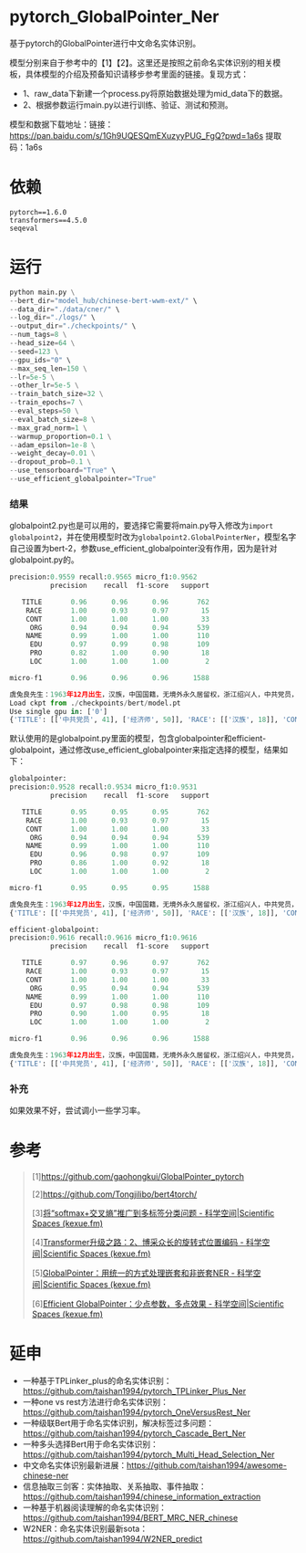 # pytorch_GlobalPointer_Ner

基于pytorch的GlobalPointer进行中文命名实体识别。

模型分别来自于参考中的【1】【2】。这里还是按照之前命名实体识别的相关模板，具体模型的介绍及预备知识请移步参考里面的链接。复现方式：

- 1、raw_data下新建一个process.py将原始数据处理为mid_data下的数据。
- 2、根据参数运行main.py以进行训练、验证、测试和预测。

模型和数据下载地址：链接：https://pan.baidu.com/s/1Gh9UQESQmEXuzyyPUG_FgQ?pwd=1a6s  提取码：1a6s

# 依赖

```
pytorch==1.6.0
transformers==4.5.0
seqeval
```

# 运行

```python
python main.py \
--bert_dir="model_hub/chinese-bert-wwm-ext/" \
--data_dir="./data/cner/" \
--log_dir="./logs/" \
--output_dir="./checkpoints/" \
--num_tags=8 \
--head_size=64 \
--seed=123 \
--gpu_ids="0" \
--max_seq_len=150 \
--lr=5e-5 \
--other_lr=5e-5 \
--train_batch_size=32 \
--train_epochs=7 \
--eval_steps=50 \
--eval_batch_size=8 \
--max_grad_norm=1 \
--warmup_proportion=0.1 \
--adam_epsilon=1e-8 \
--weight_decay=0.01 \
--dropout_prob=0.1 \
--use_tensorboard="True" \
--use_efficient_globalpointer="True"
```

### 结果

globalpoint2.py也是可以用的，要选择它需要将main.py导入修改为```import globalpoint2```，并在使用模型时改为```globalpoint2.GlobalPointerNer```，模型名字自己设置为bert-2，参数use_efficient_globalpointer没有作用，因为是针对globalpoint.py的。

```python
precision:0.9559 recall:0.9565 micro_f1:0.9562
          precision    recall  f1-score   support

   TITLE       0.96      0.96      0.96       762
    RACE       1.00      0.93      0.97        15
    CONT       1.00      1.00      1.00        33
     ORG       0.94      0.94      0.94       539
    NAME       0.99      1.00      1.00       110
     EDU       0.97      0.99      0.98       109
     PRO       0.82      1.00      0.90        18
     LOC       1.00      1.00      1.00         2

micro-f1       0.96      0.96      0.96      1588

虞兔良先生：1963年12月出生，汉族，中国国籍，无境外永久居留权，浙江绍兴人，中共党员，MBA，经济师。
Load ckpt from ./checkpoints/bert/model.pt
Use single gpu in: ['0']
{'TITLE': [['中共党员', 41], ['经济师', 50]], 'RACE': [['汉族', 18]], 'CONT': [['中国国籍', 21]], 'NAME': [['虞兔良', 1]], 'EDU': [['MBA', 46]], 'LOC': [['浙江绍兴人', 35]]}
```

默认使用的是globalpoint.py里面的模型，包含globalpointer和efficient-globalpoint，通过修改use_efficient_globalpointer来指定选择的模型，结果如下：

```python
globalpointer:
precision:0.9528 recall:0.9534 micro_f1:0.9531
          precision    recall  f1-score   support

   TITLE       0.95      0.95      0.95       762
    RACE       1.00      0.93      0.97        15
    CONT       1.00      1.00      1.00        33
     ORG       0.94      0.94      0.94       539
    NAME       0.99      1.00      1.00       110
     EDU       0.96      0.98      0.97       109
     PRO       0.86      1.00      0.92        18
     LOC       1.00      1.00      1.00         2

micro-f1       0.95      0.95      0.95      1588

虞兔良先生：1963年12月出生，汉族，中国国籍，无境外永久居留权，浙江绍兴人，中共党员，MBA，经济师。
{'TITLE': [['中共党员', 41], ['经济师', 50]], 'RACE': [['汉族', 18]], 'CONT': [['中国国籍', 21]], 'NAME': [['虞兔良', 1]], 'EDU': [['MBA', 46]], 'LOC': [['浙江绍兴人', 35]]}

efficient-globalpoint:
precision:0.9616 recall:0.9616 micro_f1:0.9616
          precision    recall  f1-score   support

   TITLE       0.97      0.96      0.97       762
    RACE       1.00      0.93      0.97        15
    CONT       1.00      1.00      1.00        33
     ORG       0.95      0.94      0.94       539
    NAME       0.99      1.00      1.00       110
     EDU       0.97      0.98      0.98       109
     PRO       0.90      1.00      0.95        18
     LOC       1.00      1.00      1.00         2

micro-f1       0.96      0.96      0.96      1588

虞兔良先生：1963年12月出生，汉族，中国国籍，无境外永久居留权，浙江绍兴人，中共党员，MBA，经济师。
{'TITLE': [['中共党员', 41], ['经济师', 50]], 'RACE': [['汉族', 18]], 'CONT': [['中国国籍', 21]], 'NAME': [['虞兔良', 1]], 'EDU': [['MBA', 46]], 'LOC': [['浙江绍兴人', 35]]}
```

### 补充

如果效果不好，尝试调小一些学习率。

# 参考

>[1]https://github.com/gaohongkui/GlobalPointer_pytorch
>
>[2]https://github.com/Tongjilibo/bert4torch/
>
>[3][将“softmax+交叉熵”推广到多标签分类问题 - 科学空间|Scientific Spaces (kexue.fm)](https://kexue.fm/archives/7359)
>
>[4][Transformer升级之路：2、博采众长的旋转式位置编码 - 科学空间|Scientific Spaces (kexue.fm)](https://kexue.fm/archives/8265)
>
>[5][GlobalPointer：用统一的方式处理嵌套和非嵌套NER - 科学空间|Scientific Spaces (kexue.fm)](https://kexue.fm/archives/8373)
>
>[6][Efficient GlobalPointer：少点参数，多点效果 - 科学空间|Scientific Spaces (kexue.fm)](https://kexue.fm/archives/8877)

# 延申
- 一种基于TPLinker_plus的命名实体识别：https://github.com/taishan1994/pytorch_TPLinker_Plus_Ner
- 一种one vs rest方法进行命名实体识别：https://github.com/taishan1994/pytorch_OneVersusRest_Ner
- 一种级联Bert用于命名实体识别，解决标签过多问题：https://github.com/taishan1994/pytorch_Cascade_Bert_Ner
- 一种多头选择Bert用于命名实体识别：https://github.com/taishan1994/pytorch_Multi_Head_Selection_Ner
- 中文命名实体识别最新进展：https://github.com/taishan1994/awesome-chinese-ner
- 信息抽取三剑客：实体抽取、关系抽取、事件抽取：https://github.com/taishan1994/chinese_information_extraction
- 一种基于机器阅读理解的命名实体识别：https://github.com/taishan1994/BERT_MRC_NER_chinese
- W2NER：命名实体识别最新sota：https://github.com/taishan1994/W2NER_predict
